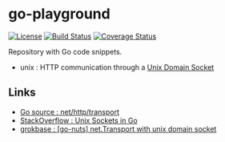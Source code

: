 # go-playground

[![License](https://img.shields.io/badge/license-New%20BSD-blue.svg?style=flat)](https://raw.githubusercontent.com/steenzout/go-playground/master/LICENSE)
[![Build Status](https://travis-ci.org/steenzout/go-playground.svg?branch=master)](https://travis-ci.org/steenzout/go-playground/)
[![Coverage Status](https://coveralls.io/repos/steenzout/go-playground/badge.png)](https://coveralls.io/r/steenzout/go-playground/)

Repository with Go code snippets.

- unix : HTTP communication through a [Unix Domain Socket]()


## Links

- [Go source : net/http/transport](https://golang.org/src/net/http/transport.go)
- [StackOverflow : Unix Sockets in Go](http://stackoverflow.com/questions/2886719/unix-sockets-in-go)
- [grokbase : [go-nuts] net.Transport with unix domain socket](http://grokbase.com/t/gg/golang-nuts/134cwz1k35/go-nuts-net-transport-with-unix-domain-socket)
